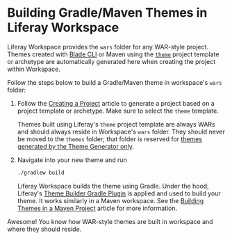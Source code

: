 # Building Gradle/Maven Themes in Liferay Workspace

Liferay Workspace provides the `wars` folder for any WAR-style project. Themes
created with [Blade CLI](/developer/reference/-/knowledge_base/7-2/blade-cli) or
Maven using the
[`theme`](/developer/reference/-/knowledge_base/7-2/theme-template) project
template or archetype are automatically generated here when creating the project
within Workspace.

Follow the steps below to build a Gradle/Maven theme in workspace's `wars`
folder:

1.  Follow the
    [Creating a Project](/developer/reference/-/knowledge_base/7-2/creating-a-project)
    article to generate a project based on a project template or archetype. Make
    sure to select the `theme` template.

    Themes built using Liferay's `theme` project template are always WARs and
    should always reside in Workspace's `wars` folder. They should never be
    moved to the `themes` folder; that folder is reserved for
    [themes generated by the Theme Generator only](/developer/reference/-/knowledge_base/7-2/building-node-js-themes-in-liferay-workspace).

2.  Navigate into your new theme and run

    ```bash
    ./gradlew build
    ```

    Liferay Workspace builds the theme using Gradle. Under the hood, Liferay's 
    [Theme Builder Gradle Plugin](/developer/reference/-/knowledge_base/7-2/theme-builder-gradle-plugin)
    is applied and used to build your theme. It works similarly in a Maven
    workspace. See the 
    [Building Themes in a Maven Project](/develop/tutorials/-/knowledge_base/7-1/building-themes-in-a-maven-project)
    article for more information.

Awesome! You know how WAR-style themes are built in workspace and where they
should reside.